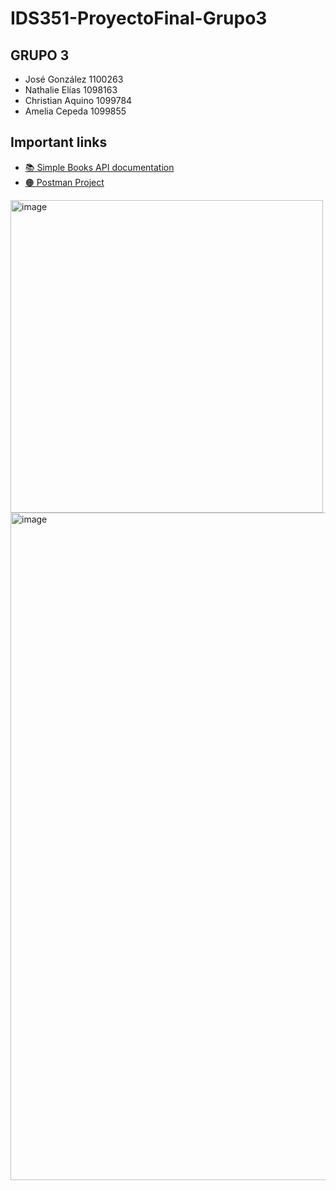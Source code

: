 # IDS351-ProyectoFinal-Grupo3

 ## GRUPO 3

* José González 1100263
* Nathalie Elías 1098163
* Christian Aquino 1099784
* Amelia Cepeda 1099855

## Important links

* [📚 Simple Books API documentation](./simple-books-api.md)
* [🟠 Postman Project](https://orange-crater-734004.postman.co/workspace/Proyecto-Final-IDS351-Grupo-3~a7cdf7e4-0924-43d8-84ca-9243213cc1c4/collection/26976646-e828c107-ce4c-44e0-a8b8-3c07c1facee2?action=share&creator=26976646)

<img width="500" alt="image" src="https://user-images.githubusercontent.com/77129444/232896850-b3723833-b455-4c11-8f7d-596518e41717.png">

<img width="1068" alt="image" src="https://user-images.githubusercontent.com/77129444/232900838-5ab24d99-e419-41d8-907a-ba4a3f14f2b5.png">
